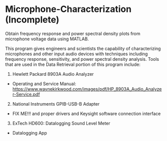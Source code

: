 # Microphone-Characterization (Incomplete)
Obtain frequency response and power spectral density plots from microphone voltage data using MATLAB.

This program gives engineers and scientists the capability of characterizing microphones and other input audio devices with techniques including frequency response, sensitivity, and power spectral density analysis. Tools that are used in the Data Retrieval portion of this program include:
1. Hewlett Packard 8903A Audio Analyzer
- Operating and Service Manual: https://www.waynekirkwood.com/images/pdf/HP_8903A_Audio_Analyzer-Service.pdf
2. National Instruments GPIB-USB-B Adapter
- FIX ME!!! and proper drivers and Keysight software connection interface
3. ExTech HD600: Datalogging Sound Level Meter
- Datalogging App
